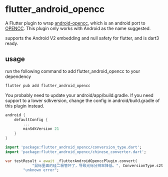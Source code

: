 # flutter_android_opencc

A Flutter plugin to wrap [android-opencc](https://github.com/qichuan/android-opencc), which is an android port to [OPENCC](https://github.com/BYVoid/OpenCC).
This plugin only works with Android as the name suggested.

supports the Android V2 embedding and null safety for flutter, and is dart3 ready.

## usage

run the following command to add flutter_android_opencc to your dependency

```bash
flutter pub add flutter_android_opencc
```

You probably need to update your android/app/build.gradle. If you need support to a lower sdkversion, change the config in android/build.gradle of this plugin instead.

```gradle
android {
    defaultConfig {
        ...
        minSdkVersion 21
    }
}
```

```dart
import 'package:flutter_android_opencc/conversion_type.dart';
import 'package:flutter_android_opencc/chinese_converter.dart';

var testResult = await _flutterAndroidOpenccPlugin.convert(
            "鼠标里面的硅二极管坏了，导致光标分辨率降低。", ConversionType.s2twp) ??
        "unknown error";
```
